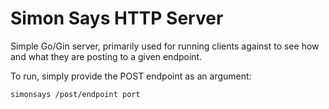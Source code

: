 # Simon Says HTTP Server

Simple Go/Gin server, primarily used for running clients against to see how and what they are posting to a given endpoint.

To run, simply provide the POST endpoint as an argument:

`simonsays /post/endpoint port`
